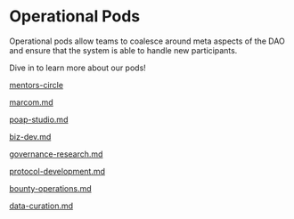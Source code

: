 # Operational Pods

Operational pods allow teams to coalesce around meta aspects of the DAO and ensure that the system is able to handle new participants.

Dive in to learn more about our pods!


[mentors-circle](mentors-circle/ "mention")

[marcom.md](marcom.md "mention")

[poap-studio.md](poap-studio.md "mention")

[biz-dev.md](biz-dev.md "mention")

[governance-research.md](governance-research.md "mention")

[protocol-development.md](protocol-development.md "mention")

[bounty-operations.md](bounty-operations.md "mention")

[data-curation.md](data-curation.md "mention")



